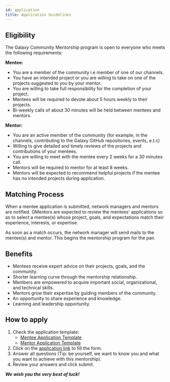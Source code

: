 ```yaml
---
id: application
title: Application Guidelines
---
```


## Eligibility

The Galaxy Community Mentorship program is open to everyone who meets the following requirements:

**Mentee:**

- You are a member of the community i.e member of one of our channels.
- You have an intended project or you are willing to take on one of the projects suggested to you by your mentor.
- You are willing to take full responsibility for the completion of your project.
- Mentees will be required to devote about 5 hours weekly to their projects.
- Bi-weekly calls of about 30 minutes will be held between mentees and mentors.

**Mentor:**

- You are an active member of the community (for example, in the channels, contributing to the Galaxy GitHub repositories, events, e.t.c)
- Willing to give detailed and timely reviews of the projects and contributions of your mentees.
- You are willing to meet with the mentee every 2 weeks for a 30 minutes call.
- Mentors will be required to mentor for at least 8 weeks.
- Mentors will be expected to recommend helpful projects if the mentee has no intended projects during application.

## Matching Process

When a mentee application is submitted, network managers and mentors are notified. GMentors are expected to review the mentees' applications so as to select a mentee(s) whose project, goals, and expectations match their experience, interests, or expertise.

As soon as a match occurs, the network manager will send mails to the mentee(s) and mentor. This begins the mentorship program for the pair.

## Benefits

- Mentees receive expert advice on their projects, goals, and the community.
- Shorter learning curve through the mentorship relationship.
- Members are empowered to acquire important social, organizational, and technical skills.
- Mentors grow their expertise by guiding members of the community.
- An opportunity to share experience and knowledge.
- Learning and leadership opportunity.

## How to apply

1.  Check the application template:
    - [Mentee Application Template](/mentee-application/)
    - [Mentor Application Template](/mentor-application/)
2.  Click on the [application link](https://forms.gle/nS5v8FYF7EpHwhKJ9)  to fill the form.
3.  Answer all questions (Tip: be yourself, we want to know you and what you want to achieve with this mentorship).
4.  Review your answers and click submit.

***We wish you the very best of luck!***
